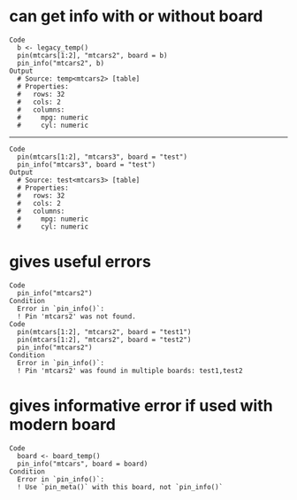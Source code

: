 # can get info with or without board

    Code
      b <- legacy_temp()
      pin(mtcars[1:2], "mtcars2", board = b)
      pin_info("mtcars2", b)
    Output
      # Source: temp<mtcars2> [table]
      # Properties:
      #   rows: 32
      #   cols: 2
      #   columns:
      #     mpg: numeric
      #     cyl: numeric

---

    Code
      pin(mtcars[1:2], "mtcars3", board = "test")
      pin_info("mtcars3", board = "test")
    Output
      # Source: test<mtcars3> [table]
      # Properties:
      #   rows: 32
      #   cols: 2
      #   columns:
      #     mpg: numeric
      #     cyl: numeric

# gives useful errors

    Code
      pin_info("mtcars2")
    Condition
      Error in `pin_info()`:
      ! Pin 'mtcars2' was not found.
    Code
      pin(mtcars[1:2], "mtcars2", board = "test1")
      pin(mtcars[1:2], "mtcars2", board = "test2")
      pin_info("mtcars2")
    Condition
      Error in `pin_info()`:
      ! Pin 'mtcars2' was found in multiple boards: test1,test2

# gives informative error if used with modern board

    Code
      board <- board_temp()
      pin_info("mtcars", board = board)
    Condition
      Error in `pin_info()`:
      ! Use `pin_meta()` with this board, not `pin_info()`

